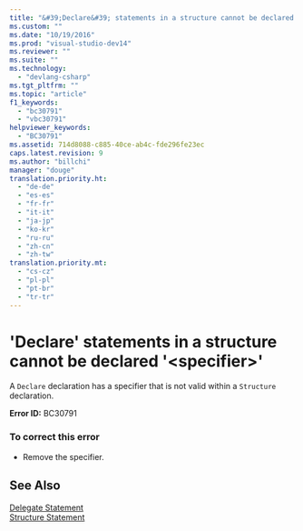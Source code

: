 ```yaml
---
title: "&#39;Declare&#39; statements in a structure cannot be declared &#39;&lt;specifier&gt;&#39; | Microsoft Docs"
ms.custom: ""
ms.date: "10/19/2016"
ms.prod: "visual-studio-dev14"
ms.reviewer: ""
ms.suite: ""
ms.technology: 
  - "devlang-csharp"
ms.tgt_pltfrm: ""
ms.topic: "article"
f1_keywords: 
  - "bc30791"
  - "vbc30791"
helpviewer_keywords: 
  - "BC30791"
ms.assetid: 714d8088-c885-40ce-ab4c-fde296fe23ec
caps.latest.revision: 9
ms.author: "billchi"
manager: "douge"
translation.priority.ht: 
  - "de-de"
  - "es-es"
  - "fr-fr"
  - "it-it"
  - "ja-jp"
  - "ko-kr"
  - "ru-ru"
  - "zh-cn"
  - "zh-tw"
translation.priority.mt: 
  - "cs-cz"
  - "pl-pl"
  - "pt-br"
  - "tr-tr"
---
```

# &#39;Declare&#39; statements in a structure cannot be declared &#39;&lt;specifier&gt;&#39;
A `Declare` declaration has a specifier that is not valid within a `Structure` declaration.  
  
 **Error ID:** BC30791  
  
### To correct this error  
  
-   Remove the specifier.  
  
## See Also  
 [Delegate Statement](../Topic/Delegate%20Statement.md)   
 [Structure Statement](../Topic/Structure%20Statement.md)